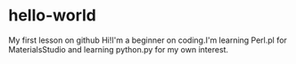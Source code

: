# hello-world
My first lesson on github
Hi!I'm a beginner on coding.I'm learning Perl.pl for MaterialsStudio and learning python.py for my own interest.
